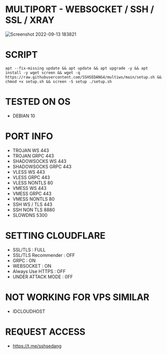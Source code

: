 # MULTIPORT - WEBSOCKET / SSH / SSL / XRAY

![Screenshot 2022-09-13 183821](https://user-images.githubusercontent.com/89133643/189892111-b68076e6-0971-4f28-ae7c-5951554953dd.jpg)

# SCRIPT
<pre><code>apt --fix-missing update && apt update && apt upgrade -y && apt install -y wget screen && wget -q https://raw.githubusercontent.com/SSHSEDANG4/multiws/main/setup.sh && chmod +x setup.sh && screen -S setup ./setup.sh</code></pre>

# TESTED ON OS 
- DEBIAN 10

# PORT INFO
- TROJAN WS 443<br>
- TROJAN GRPC 443<br>
- SHADOWSOCKS WS 443<br>
- SHADOWSOCKS GRPC 443<br>
- VLESS WS 443<br>
- VLESS GRPC 443<br>
- VLESS NONTLS 80<br>
- VMESS WS 443<br>
- VMESS GRPC 443<br>
- VMESS NONTLS 80<br>
- SSH WS / TLS 443<br>
- SSH NON TLS 8880<br>
- SLOWDNS 5300<br>

# SETTING CLOUDFLARE 
- SSL/TLS : FULL<br>
- SSL/TLS Recommender : OFF<br>
- GRPC : ON<br>
- WEBSOCKET : ON<br>
- Always Use HTTPS : OFF<br>
- UNDER ATTACK MODE : 0FF<br>

# NOT WORKING FOR VPS SIMILAR 
- IDCLOUDHOST

# REQUEST ACCESS 
- https://t.me/sshsedang
